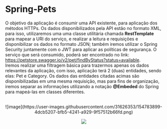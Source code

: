 # Spring-Pets
O objetivo da aplicação é consumir uma API existente, para aplicação dos métodos HTTPs. Os dados disponibilizados pela API estão no formato XML, para isso, utilizaremos uma uma classe utilitária chamada <b>RestTemplate</b> para mapear a URI do serviço, e realizar a leitura e requisições e disponibilizar os dados no formato JSON; também iremos utilizar o Spring Security juntamente com o JWT para aplicar as políticas de segurança.
O serviço que será consumido, poderá ser encontrado no 
link: https://petstore.swagger.io/v2/pet/findByStatus?status=available.
<br/>
Iremos realizar uma filtragem básica para trazermos apenas os dados relevantes da aplicação, com isso, aplicação terá 2 (duas) entidades, sendo elas: Pet e Category. 
Os dados das entidades citadas acimas são disponibilizadas em uma mesma requisição, mas para fins de organização, iremos separar as informações utilizando a notação <b>@Embeded</b> do Spring para mapeá-las em classes diferentes.<br/><br/>
<p align="center"> 
  ![image](https://user-images.githubusercontent.com/31626353/154783899-4dcb5207-bfb5-4241-a929-9f57512b66fd.png) 
</p>


<p align="center">
  <img src="https://user-images.githubusercontent.com/31626353/154783899-4dcb5207-bfb5-4241-a929-9f57512b66fd.png" />
</p>

